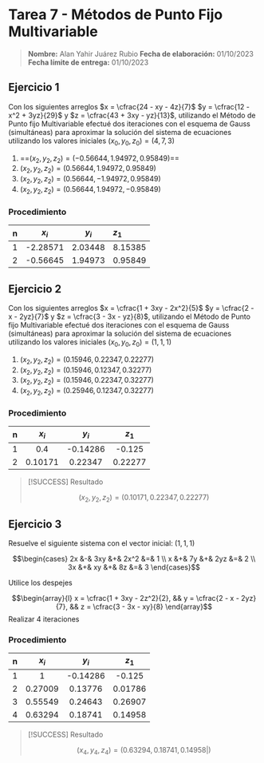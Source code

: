 # Tarea 7 - Métodos de Punto Fijo Multivariable

> **Nombre:** Alan Yahir Juárez Rubio 
> **Fecha de elaboración:** 01/10/2023
> **Fecha límite de entrega:** 01/10/2023

## Ejercicio 1

Con los siguientes arreglos $x = \cfrac{24 - xy - 4z}{7}$ $y = \cfrac{12 - x^2 + 3yz}{29}$ y $z = \cfrac{43 + 3xy - yz}{13}$, utilizando el Método de Punto fijo Multivariable efectué dos iteraciones con el esquema de Gauss (simultáneas) para aproximar la solución del sistema de ecuaciones utilizando los valores iniciales $(x_0, y_0, z_0) = (4, 7, 3)$

1. ==$(x_2, y_2, z_2) = (-0.56644, 1.94972, 0.95849)$==
2. $(x_2, y_2, z_2) = (0.56644, 1.94972, 0.95849)$
3. $(x_2, y_2, z_2) = (0.56644, -1.94972, 0.95849)$
4. $(x_2, y_2, z_2) = (0.56644, 1.94972, -0.95849)$

### Procedimiento

|  n  |  $x_i$   |  $y_i$  | $z_1$   |
|:---:|:--------:|:-------:|:------- |
|  1  | -2.28571 | 2.03448 | 8.15385 |
|  2  | -0.56645 | 1.94973 | 0.95849 |


## Ejercicio 2

Con los siguientes arreglos $x = \cfrac{1 + 3xy - 2x^2}{5}$ $y = \cfrac{2 - x - 2yz}{7}$ y $z = \cfrac{3 - 3x - yz}{8}$, utilizando el Método de Punto fijo Multivariable efectué dos iteraciones con el esquema de Gauss (simultáneas) para aproximar la solución del sistema de ecuaciones utilizando los valores iniciales $(x_0, y_0, z_0) = (1, 1, 1)$

1. $(x_2, y_2, z_2) = (0.15946, 0.22347, 0.22277)$
2. $(x_2, y_2, z_2) = (0.15946, 0.12347, 0.32277)$
3. $(x_2, y_2, z_2) = (0.15946, 0.22347, 0.32277)$
4. $(x_2, y_2, z_2) = (0.25946, 0.12347, 0.32277)$
### Procedimiento

|  n  |  $x_i$  |  $y_i$   | $z_1$  |
|:---:|:-------:|:--------:|:------:|
|  1  |   0.4   | -0.14286 | -0.125 |
|  2  | 0.10171 | 0.22347  | 0.22277|

> [!SUCCESS] Resultado
> 
> $$(x_2, y_2, z_2) = (0.10171, 0.22347, 0.22277)$$

<div style="page-break-after: always;"></div>

## Ejercicio 3

Resuelve el siguiente sistema con el vector inicial: $(1, 1, 1)$ 

$$\begin{cases}
2x &-& 3xy &+& 2x^2 &=& 1 \\
x &+& 7y &+& 2yz &=& 2 \\
3x &+& xy &+& 8z &=& 3
\end{cases}$$

Utilice los despejes 

$$\begin{array}{l}
x = \cfrac{1 + 3xy - 2z^2}{2}, && y = \cfrac{2 - x - 2yz}{7},  && z = \cfrac{3 - 3x - xy}{8}
\end{array}$$
Realizar 4 iteraciones
### Procedimiento

|  n  |  $x_i$  |  $y_i$   |  $z_1$  |
|:---:|:-------:|:--------:|:-------:|
|  1  |    1    | -0.14286 | -0.125  |
|  2  | 0.27009 | 0.13776  | 0.01786 |
|  3  | 0.55549 | 0.24643  | 0.26907 |
|  4  | 0.63294 | 0.18741  | 0.14958 |


> [!SUCCESS] Resultado
> 
> $$(x_4, y_4, z_4) = (0.63294, 0.18741, 0.14958 |)$$